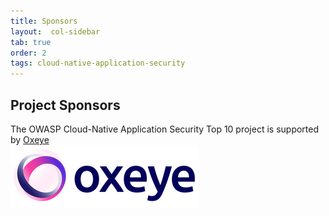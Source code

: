 ```yaml
---
title: Sponsors
layout:  col-sidebar
tab: true
order: 2
tags: cloud-native-application-security
---
```


## Project Sponsors
The OWASP Cloud-Native Application Security Top 10 project is supported by [Oxeye](https://oxeye.io)
<br>
[![Oxeye](assets/images/oxeye_logo.png)](https://oxeye.io/)
